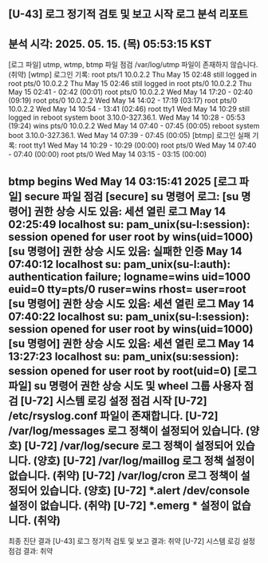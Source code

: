 
[U-43] 로그 정기적 검토 및 보고 시작
로그 분석 리포트
----------------------------
분석 시각: 2025. 05. 15. (목) 05:53:15 KST
----------------------------
[로그 파일] utmp, wtmp, btmp 파일 점검
/var/log/utmp 파일이 존재하지 않습니다. (취약)
[wtmp] 로그인 기록:
root     pts/1        10.0.2.2         Thu May 15 02:48   still logged in
root     pts/0        10.0.2.2         Thu May 15 02:46   still logged in
root     pts/0        10.0.2.2         Thu May 15 02:41 - 02:42  (00:01)
root     pts/0        10.0.2.2         Wed May 14 17:20 - 02:40  (09:19)
root     pts/0        10.0.2.2         Wed May 14 14:02 - 17:19  (03:17)
root     pts/0        10.0.2.2         Wed May 14 10:54 - 13:41  (02:46)
root     tty1                          Wed May 14 10:29   still logged in
reboot   system boot  3.10.0-327.36.1. Wed May 14 10:28 - 05:53  (19:24)
wins     pts/0        10.0.2.2         Wed May 14 07:40 - 07:45  (00:05)
reboot   system boot  3.10.0-327.36.1. Wed May 14 07:39 - 07:45  (00:05)
[btmp] 로그인 실패 기록:
root     tty1                          Wed May 14 10:29 - 10:29  (00:00)
root     pts/0                         Wed May 14 07:40 - 07:40  (00:00)
root     pts/0                         Wed May 14 03:15 - 03:15  (00:00)

btmp begins Wed May 14 03:15:41 2025
[로그 파일] secure 파일 점검
[secure] su 명령어 로그:
[su 명령어] 권한 상승 시도 있음: 세션 열린 로그
May 14 02:25:49 localhost su: pam_unix(su-l:session): session opened for user root by wins(uid=1000)
[su 명령어] 권한 상승 시도 있음: 실패한 인증
May 14 07:40:12 localhost su: pam_unix(su-l:auth): authentication failure; logname=wins uid=1000 euid=0 tty=pts/0 ruser=wins rhost=  user=root
[su 명령어] 권한 상승 시도 있음: 세션 열린 로그
May 14 07:40:22 localhost su: pam_unix(su-l:session): session opened for user root by wins(uid=1000)
[su 명령어] 권한 상승 시도 있음: 세션 열린 로그
May 14 13:27:23 localhost su: pam_unix(su:session): session opened for user root by root(uid=0)
[로그 파일] su 명령어 권한 상승 시도 및 wheel 그룹 사용자 점검
[U-72] 시스템 로깅 설정 점검 시작
[U-72] /etc/rsyslog.conf 파일이 존재합니다.
[U-72] /var/log/messages 로그 정책이 설정되어 있습니다. (양호)
[U-72] /var/log/secure 로그 정책이 설정되어 있습니다. (양호)
[U-72] /var/log/maillog 로그 정책 설정이 없습니다. (취약)
[U-72] /var/log/cron 로그 정책이 설정되어 있습니다. (양호)
[U-72] *.alert /dev/console 설정이 없습니다. (취약)
[U-72] *.emerg * 설정이 없습니다. (취약)
-------------------------------------------
최종 진단 결과
[U-43] 로그 정기적 검토 및 보고 결과: 취약
[U-72] 시스템 로깅 설정 점검 결과: 취약

